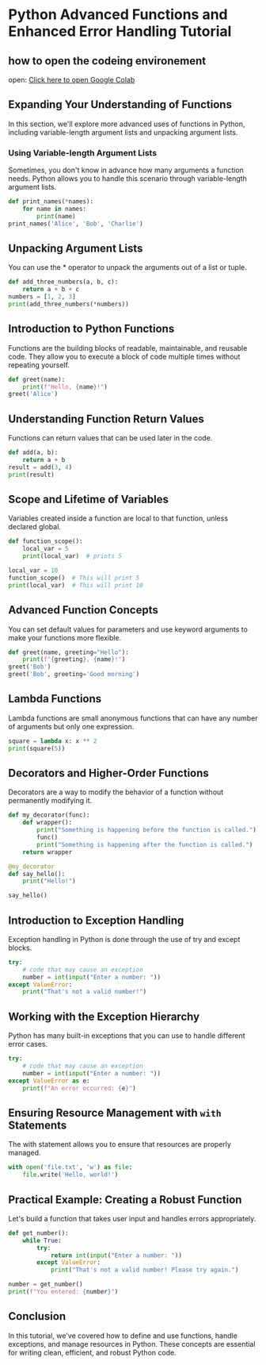 
# Python Advanced Functions and Enhanced Error Handling Tutorial

## how to open the codeing environement

open:
<a href="https://colab.research.google.com/drive/1RYQp-m3nOEZCMEF4VeKfzwaTHSQ3Lbme?usp=sharing" target="_blank">Click here to open Google Colab</a>


## Expanding Your Understanding of Functions

In this section, we'll explore more advanced uses of functions in Python, including variable-length argument lists and unpacking argument lists.

### Using Variable-length Argument Lists

Sometimes, you don't know in advance how many arguments a function needs. Python allows you to handle this scenario through variable-length argument lists.

```python
def print_names(*names):
    for name in names:
        print(name)
print_names('Alice', 'Bob', 'Charlie')

```


## Unpacking Argument Lists
You can use the * operator to unpack the arguments out of a list or tuple.

```python
def add_three_numbers(a, b, c):
    return a + b + c
numbers = [1, 2, 3]
print(add_three_numbers(*numbers))
```







## Introduction to Python Functions

Functions are the building blocks of readable, maintainable, and reusable code. They allow you to execute a block of code multiple times without repeating yourself.

```python
def greet(name):
    print(f"Hello, {name}!")
greet('Alice')
```

## Understanding Function Return Values

Functions can return values that can be used later in the code.

```python
def add(a, b):
    return a + b
result = add(3, 4)
print(result)
```

## Scope and Lifetime of Variables

Variables created inside a function are local to that function, unless declared global.

```python
def function_scope():
    local_var = 5
    print(local_var)  # prints 5

local_var = 10
function_scope()  # This will print 5
print(local_var)  # This will print 10
```

## Advanced Function Concepts

You can set default values for parameters and use keyword arguments to make your functions more flexible.

```python
def greet(name, greeting="Hello"):
    print(f"{greeting}, {name}!")
greet('Bob')
greet('Bob', greeting='Good morning')
```

## Lambda Functions

Lambda functions are small anonymous functions that can have any number of arguments but only one expression.

```python
square = lambda x: x ** 2
print(square(5))
```

## Decorators and Higher-Order Functions

Decorators are a way to modify the behavior of a function without permanently modifying it.

```python
def my_decorator(func):
    def wrapper():
        print("Something is happening before the function is called.")
        func()
        print("Something is happening after the function is called.")
    return wrapper

@my_decorator
def say_hello():
    print("Hello!")

say_hello()
```

## Introduction to Exception Handling

Exception handling in Python is done through the use of try and except blocks.

```python
try:
    # code that may cause an exception
    number = int(input("Enter a number: "))
except ValueError:
    print("That's not a valid number!")
```

## Working with the Exception Hierarchy

Python has many built-in exceptions that you can use to handle different error cases.

```python
try:
    # code that may cause an exception
    number = int(input("Enter a number: "))
except ValueError as e:
    print(f"An error occurred: {e}")
```

## Ensuring Resource Management with `with` Statements

The with statement allows you to ensure that resources are properly managed.

```python
with open('file.txt', 'w') as file:
    file.write('Hello, world!')
```

## Practical Example: Creating a Robust Function

Let's build a function that takes user input and handles errors appropriately.

```python
def get_number():
    while True:
        try:
            return int(input("Enter a number: "))
        except ValueError:
            print("That's not a valid number! Please try again.")

number = get_number()
print(f"You entered: {number}")
```

## Conclusion

In this tutorial, we've covered how to define and use functions, handle exceptions, and manage resources in Python. These concepts are essential for writing clean, efficient, and robust Python code.
